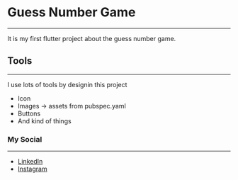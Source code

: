 # Guess Number Game

---

It is my first flutter project about the guess number game.

## Tools

---

I use lots of tools by designin this project

- Icon
- Images -> assets from pubspec.yaml
- Buttons
- And kind of things

### My Social

---

- [LinkedIn](https://www.linkedin.com/in/furkan-cabbar-630868297)
- [Instagram](https://www.instagram.com/furkannxdd/)
